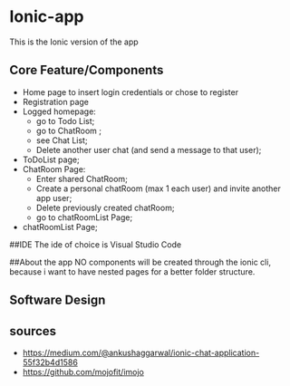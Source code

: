 # Ionic-app
This is the Ionic version of the app

## Core Feature/Components
* Home page to insert login credentials or chose to register
* Registration page
* Logged homepage:
    * go to Todo List;
    * go to ChatRoom ;
    * see Chat List;
    * Delete another user chat (and send a message to that user);
* ToDoList page;
* ChatRoom Page: 
    * Enter shared ChatRoom;
    * Create a personal chatRoom (max 1 each user) and invite another app user;
    * Delete previously created chatRoom;
    * go to chatRoomList Page;
* chatRoomList Page;

##IDE
The ide of choice is Visual Studio Code

##About the app
NO components will be created through the ionic cli, because i want to have nested pages for a better folder structure.

## Software Design


## sources
* https://medium.com/@ankushaggarwal/ionic-chat-application-55f32b4d1586
* https://github.com/mojofit/imojo
